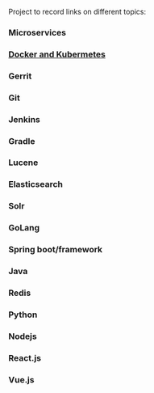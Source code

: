 Project to record links on different topics:

### Microservices
### [Docker and Kubermetes](https://github.com/psurti/Note-Links/blob/master/Docker-K8s.md)
### Gerrit
### Git
### Jenkins
### Gradle
### Lucene
### Elasticsearch
### Solr
### GoLang
### Spring boot/framework
### Java
### Redis
### Python
### Nodejs
### React.js
### Vue.js

